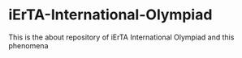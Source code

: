 # iErTA-International-Olympiad
This is the about repository of iErTA International Olympiad and this phenomena
